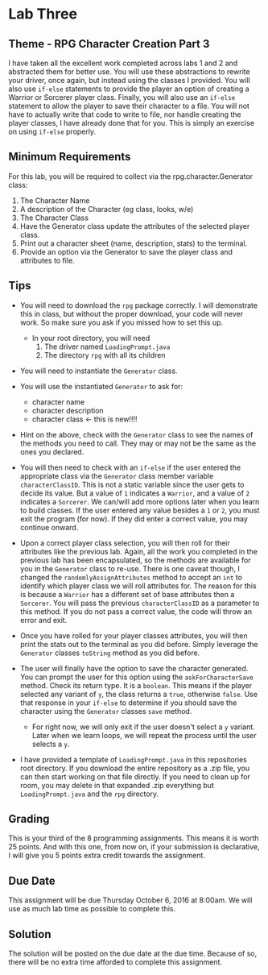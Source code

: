 # Lab Three

## Theme - RPG Character Creation Part 3
I have taken all the excellent work completed across labs 1 and 2 and abstracted them for better use. You will use these abstractions to rewrite your driver, once again, but instead using the classes I provided. You will also use `if-else` statements to provide the player an option of creating a Warrior or Sorcerer player class. Finally, you will also use an `if-else` statement to allow the player to save their character to a file. You will not have to actually write that code to write to file, nor handle creating the player classes, I have already done that for you. This is simply an exercise on using `if-else` properly.

## Minimum Requirements
For this lab, you will be required to collect via the rpg.character.Generator class:
  1. The Character Name
  2. A description of the Character (eg class, looks, w/e)
  3. The Character Class
  4. Have the Generator class update the attributes of the selected player class.
  5. Print out a character sheet (name, description, stats) to the terminal.
  6. Provide an option via the Generator to save the player class and attributes to file.

## Tips
* You will need to download the `rpg` package correctly. I will demonstrate this in class, but without the proper download, your code will never work. So make sure you ask if you missed how to set this up.
  * In your root directory, you will need
    1. The driver named `LoadingPrompt.java`
    2. The directory `rpg` with all its children

* You will need to instantiate the `Generator` class.
* You will use the instantiated `Generator` to ask for:
  * character name
  * character description
  * character class <- this is new!!!!

* Hint on the above, check with the `Generator` class to see the names of the methods you need to call. They may or may not be the same as the ones you declared.

* You will then need to check with an `if-else` if the user entered the appropriate class via the `Generator` class member variable `characterClassID`. This is not a static variable since the user gets to decide its value. But a value of `1` indicates a `Warrior`, and a value of `2` indicates a `Sorcerer`. We can/will add more options later when you learn to build classes. If the user entered any value besides a `1` or `2`, you must exit the program (for now). If they did enter a correct value, you may continue onward.

* Upon a correct player class selection, you will then roll for their attributes like the previous lab. Again, all the work you completed in the previous lab has been encapsulated, so the methods are available for you in the `Generator` class to re-use. There is one caveat though, I changed the `randomlyAssignAttributes` method to accept an `int` to identify which player class we will roll attributes for. The reason for this is because a `Warrior` has a different set of base attributes then a `Sorcerer`. You will pass the previous `characterClassID` as a parameter to this method. If you do not pass a correct value, the code will throw an error and exit.

* Once you have rolled for your player classes attributes, you will then print the stats out to the terminal as you did before. Simply leverage the `Generator` classes `toString` method as you did before.

* The user will finally have the option to save the character generated. You can prompt the user for this option using the `askForCharacterSave` method. Check its return type. It is a `boolean`. This means if the player selected any variant of `y`, the class returns a `true`, otherwise `false`. Use that response in your `if-else` to determine if you should save the character using the `Generator` classes `save` method.
  * For right now, we will only exit if the user doesn't select a `y` variant. Later when we learn loops, we will repeat the process until the user selects a `y`.

* I have provided a template of `LoadingPrompt.java` in this repositories root directory. If you download the entire repository as a .zip file, you can then start working on that file directly. If you need to clean up for room, you may delete in that expanded .zip everything but `LoadingPrompt.java` and the `rpg` directory.

## Grading
This is your third of the 8 programming assignments. This means it is worth 25 points. And with this one, from now on, if your submission is declarative, I will give you 5 points extra credit towards the assignment.

## Due Date
This assignment will be due Thursday October 6, 2016 at 8:00am. We will use as much lab time as possible to complete this.

## Solution
The solution will be posted on the due date at the due time. Because of so, there will be no extra time afforded to complete this assignment.
